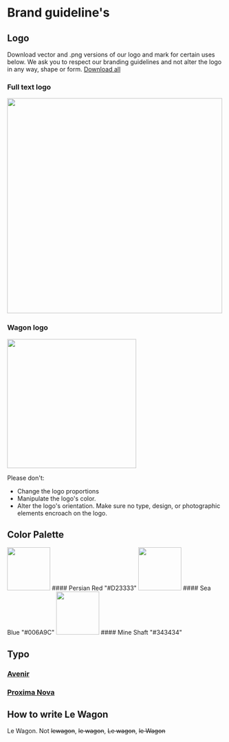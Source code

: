 # Brand guideline's

## Logo

Download vector and .png versions of our logo and mark for certain uses below. We ask you to respect our branding guidelines and not alter the logo in any way, shape or form. [Download all](https://github.com/lewagon/design/raw/master/guidelines/readme_files/assets_pack.zip)

### Full text logo
<img src='https://raw.githubusercontent.com/lewagon/design/master/guidelines/brand/assets_pack/pixels/le-wagon-logo-horizontal-red.jpg' width='500' >

### Wagon logo
<img src='https://raw.githubusercontent.com/lewagon/design/master/guidelines/brand/assets_pack/pixels/le-wagon-logo-red-940.jpg' width='300' >


Please don't:
- Change the logo proportions
- Manipulate the logo's color.
- Alter the logo's orientation. Make sure no type, design, or photographic elements encroach on the logo.

## Color Palette

<img src="https://raw.githubusercontent.com/lewagon/design/master/guidelines/brand/colors/persian-red.jpg" width="100">
#### Persian Red
"#D23333"

<img src="https://raw.githubusercontent.com/lewagon/design/master/guidelines/brand/colors/sea-blue.jpg" width="100">
#### Sea Blue
"#006A9C"

<img src='https://raw.githubusercontent.com/lewagon/design/master/guidelines/brand/colors/mine-shaft.jpg' width="100" >
#### Mine Shaft
"#343434"

## Typo

### [Avenir](https://www.myfonts.com/fonts/linotype/avenir/)
### [Proxima Nova](https://typekit.com/fonts/proxima-nova)

## How to write Le Wagon

Le Wagon. Not ~~lewagon~~, ~~le wagon~~, ~~Le wagon~~, ~~le Wagon~~ 


